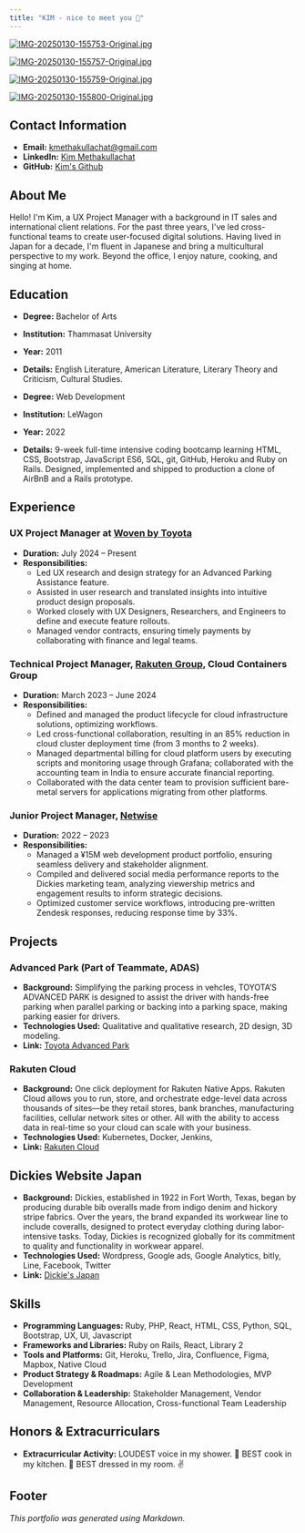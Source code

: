 ```yaml
---
title: "KIM - nice to meet you 🌟"
---
```



[![IMG-20250130-155753-Original.jpg](https://i.postimg.cc/d1Y5ZYs4/IMG-20250130-155753-Original.jpg)](https://postimg.cc/qt1sWWC3)

[![IMG-20250130-155757-Original.jpg](https://i.postimg.cc/htXyHsZb/IMG-20250130-155757-Original.jpg)](https://postimg.cc/75ynz3kf)

[![IMG-20250130-155759-Original.jpg](https://i.postimg.cc/JhJThnLs/IMG-20250130-155759-Original.jpg)](https://postimg.cc/R3S1svqm)

[![IMG-20250130-155800-Original.jpg](https://i.postimg.cc/zG4t5h9m/IMG-20250130-155800-Original.jpg)](https://postimg.cc/PCzzQCXK)


## Contact Information

- **Email:** [kmethakullachat@gmail.com](mailto:kmethakullachat@gmail.com) 
- **LinkedIn:** [Kim Methakullachat](https://www.linkedin.com/in/duangrudee-m/)
- **GitHub:** [Kim's Github](https://github.com/Sleepycatfuji)

## About Me
Hello! I'm Kim, a UX Project Manager with a background in IT sales and international client relations. For the past three years, I've led cross-functional teams to create user-focused digital solutions. Having lived in Japan for a decade, I'm fluent in Japanese and bring a multicultural perspective to my work. Beyond the office, I enjoy nature, cooking, and singing at home.

## Education

- **Degree:** Bachelor of Arts
- **Institution:** Thammasat University
- **Year:** 2011
- **Details:** English Literature, American Literature, Literary Theory and Criticism, Cultural Studies.

- **Degree:** Web Development
- **Institution:** LeWagon
- **Year:** 2022
- **Details:** 9-week full-time intensive coding bootcamp learning HTML, CSS, Bootstrap, JavaScript ES6, SQL, git, GitHub, Heroku and Ruby on Rails. Designed, implemented and shipped to production a clone of AirBnB and a Rails prototype.

## Experience

### UX Project Manager at [Woven by Toyota](https://woven.toyota/en/)

- **Duration:** July 2024 – Present
- **Responsibilities:**
  - Led UX research and design strategy for an Advanced Parking Assistance feature.
  - Assisted in user research and translated insights into intuitive product design proposals.
  - Worked closely with UX Designers, Researchers, and Engineers to define and execute feature rollouts.
  - Managed vendor contracts, ensuring timely payments by collaborating with finance and legal teams.

### Technical Project Manager, [Rakuten Group](https://global.rakuten.com/corp/), Cloud Containers Group

- **Duration:** March 2023 – June 2024
- **Responsibilities:**
  - Defined and managed the product lifecycle for cloud infrastructure solutions, optimizing workflows.
  - Led cross-functional collaboration, resulting in an 85% reduction in cloud cluster deployment time (from 3 months to 2 weeks).
  - Managed departmental billing for cloud platform users by executing scripts and monitoring usage through Grafana; collaborated with the accounting team in India to ensure accurate
financial reporting.
  - ​Collaborated with the data center team to provision sufficient bare-metal servers for applications migrating from other platforms.
 
### Junior Project Manager, [Netwise](https://www.netwise.jp/ja/)
- **Duration:** 2022 – 2023
- **Responsibilities:**
  - Managed a ¥15M web development product portfolio, ensuring seamless delivery and stakeholder alignment.
  - ​Compiled and delivered social media performance reports to the Dickies marketing team, analyzing viewership metrics and engagement results to inform strategic decisions.
  - Optimized customer service workflows, introducing pre-written Zendesk responses, reducing response time by 33%.

## Projects

### Advanced Park (Part of Teammate, ADAS)

- **Background:** Simplifying the parking process in vehcles, TOYOTA’S ADVANCED PARK is designed to assist the driver with hands-free parking when parallel parking or backing into a parking space, making parking easier for drivers.
- **Technologies Used:** Qualitative and qualitative research, 2D design, 3D modeling.
- **Link:** [Toyota Advanced Park](https://www.toyota.com/content/dam/toyota/brochures/pdf/2022/Toyota_Advanced_Park_Overview.pdf)

### Rakuten Cloud

- **Background:** One click deployment for Rakuten Native Apps. Rakuten Cloud allows you to run, store, and orchestrate edge-level data across thousands of sites—be they retail stores, bank branches, manufacturing facilities, cellular network sites or other. All with the ability to access data in real-time so your cloud can scale with your business.
- **Technologies Used:** Kubernetes, Docker, Jenkins, 
- **Link:** [Rakuten Cloud](https://cloud.rakuten.com/)

## Dickies Website Japan
- **Background:** ​Dickies, established in 1922 in Fort Worth, Texas, began by producing durable bib overalls made from indigo denim and hickory stripe fabrics. Over the years, the brand expanded its workwear line to include coveralls, designed to protect everyday clothing during labor-intensive tasks. Today, Dickies is recognized globally for its commitment to quality and functionality in workwear apparel.
- **Technologies Used:** Wordpress, Google ads, Google Analytics, bitly, Line, Facebook, Twitter
- **Link:** [Dickie's Japan](https://www.dickies.jp/)

## Skills

- **Programming Languages:** Ruby, PHP, React, HTML, CSS, Python, SQL, Bootstrap, UX, UI, Javascript
- **Frameworks and Libraries:** Ruby on Rails, React, Library 2
- **Tools and Platforms:** Git, Heroku, Trello, Jira, Confluence, Figma, Mapbox, Native Cloud
- **Product Strategy & Roadmaps:** Agile & Lean Methodologies, MVP Development
- **Collaboration & Leadership:** Stakeholder Management, Vendor Management, Resource Allocation, Cross-functional Team Leadership

## Honors & Extracurriculars

- **Extracurricular Activity:**
  LOUDEST voice in my shower. 💖
  BEST cook in my kitchen. 🍜
  BEST dressed in my room. ✌️

## Footer

*This portfolio was generated using Markdown.*


